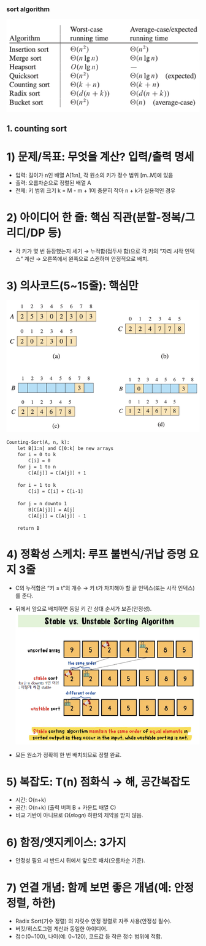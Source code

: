 ### sort algorithm

![algorithm running time](image.png)

## 1. counting sort

# 1) 문제/목표: 무엇을 계산? 입력/출력 명세

- 입력: 길이가 n인 배열 A[1:n], 각 원소의 키가 정수 범위 [m..M]에 있음
- 출력: 오름차순으로 정렬된 배열 A
- 전제: 키 범위 크기 k = M - m + 1이 충분히 작아 n + k가 실용적인 경우

# 2) 아이디어 한 줄: 핵심 직관(분할-정복/그리디/DP 등)

- 각 키가 몇 번 등장했는지 세기 → 누적합(접두사 합)으로 각 키의 “자리 시작 인덱스” 계산 → 오른쪽에서 왼쪽으로 스캔하며 안정적으로 배치.

# 3) 의사코드(5~15줄): 핵심만

![counting-sort](image-counting_sort.png)

```
Counting-Sort(A, n, k):
    let B[1:n] and C[0:k] be new arrays
    for i = 0 to k
        C[i] = 0
    for j = 1 to n
        C[A[j]] = C[A[j]] + 1

    for i = 1 to k
        C[i] = C[i] + C[i-1]

    for j = n downto 1
        B[C[A[j]]] = A[j]
        C[A[j]] = C[A[j]] - 1

    return B
```

# 4) 정확성 스케치: 루프 불변식/귀납 증명 요지 3줄

- C의 누적합은 “키 ≤ t”의 개수 → 키 t가 차지해야 할 끝 인덱스(또는 시작 인덱스)를 준다.
- 뒤에서 앞으로 배치하면 동일 키 간 상대 순서가 보존(안정성).
  ![stable vs. unstable](image-stable_unstable.png)

- 모든 원소가 정확히 한 번 배치되므로 정렬 완료.

# 5) 복잡도: T(n) 점화식 → 해, 공간복잡도

- 시간: O(n+k)
- 공간: O(n+k) (출력 버퍼 B + 카운트 배열 C)
- 비교 기반이 아니므로 Ω(𝑛log𝑛) 하한의 제약을 받지 않음.

# 6) 함정/엣지케이스: 3가지

- 안정성 필요 시 반드시 뒤에서 앞으로 배치(오름차순 기준).

# 7) 연결 개념: 함께 보면 좋은 개념(예: 안정정렬, 하한)

- Radix Sort(기수 정렬) 의 자릿수 안정 정렬로 자주 사용(안정성 필수).
- 버킷/히스토그램 계산과 동일한 아이디어.
- 점수(0~100), 나이(예: 0~120), 코드값 등 작은 정수 범위에 적합.
